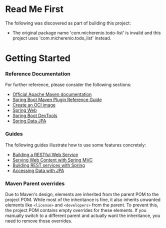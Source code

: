 # Read Me First
The following was discovered as part of building this project:

* The original package name 'com.micherenio.todo-list' is invalid and this project uses 'com.micherenio.todo_list' instead.

# Getting Started

### Reference Documentation
For further reference, please consider the following sections:

* [Official Apache Maven documentation](https://maven.apache.org/guides/index.html)
* [Spring Boot Maven Plugin Reference Guide](https://docs.spring.io/spring-boot/3.3.4-SNAPSHOT/maven-plugin)
* [Create an OCI image](https://docs.spring.io/spring-boot/3.3.4-SNAPSHOT/maven-plugin/build-image.html)
* [Spring Web](https://docs.spring.io/spring-boot/docs/3.3.4-SNAPSHOT/reference/htmlsingle/index.html#web)
* [Spring Boot DevTools](https://docs.spring.io/spring-boot/docs/3.3.4-SNAPSHOT/reference/htmlsingle/index.html#using.devtools)
* [Spring Data JPA](https://docs.spring.io/spring-boot/docs/3.3.4-SNAPSHOT/reference/htmlsingle/index.html#data.sql.jpa-and-spring-data)

### Guides
The following guides illustrate how to use some features concretely:

* [Building a RESTful Web Service](https://spring.io/guides/gs/rest-service/)
* [Serving Web Content with Spring MVC](https://spring.io/guides/gs/serving-web-content/)
* [Building REST services with Spring](https://spring.io/guides/tutorials/rest/)
* [Accessing Data with JPA](https://spring.io/guides/gs/accessing-data-jpa/)

### Maven Parent overrides

Due to Maven's design, elements are inherited from the parent POM to the project POM.
While most of the inheritance is fine, it also inherits unwanted elements like `<license>` and `<developers>` from the parent.
To prevent this, the project POM contains empty overrides for these elements.
If you manually switch to a different parent and actually want the inheritance, you need to remove those overrides.

